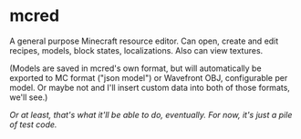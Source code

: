 # mcred

A general purpose Minecraft resource editor. Can open, create and edit recipes, models, block states, localizations. Also can view textures.

(Models are saved in mcred's own format, but will automatically be exported to MC format ("json model") or Wavefront OBJ, configurable per model. Or maybe not and I'll insert custom data into both of those formats, we'll see.)

_Or at least, that's what it'll be able to do, eventually. For now, it's just a pile of test code._